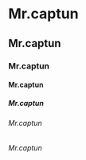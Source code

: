 # Mr.captun
## Mr.captun
### Mr.captun
#### Mr.captun
##### Mr.captun
###### Mr.captun
*Mr.captun*



